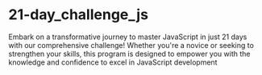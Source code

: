 # 21-day_challenge_js
Embark on a transformative journey to master JavaScript in just 21 days with our comprehensive challenge! Whether you're a novice or seeking to strengthen your skills, this program is designed to empower you with the knowledge and confidence to excel in JavaScript development
